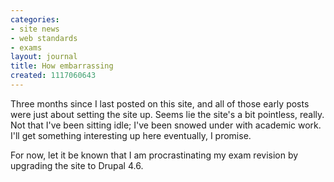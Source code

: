 ```yaml
---
categories:
- site news
- web standards
- exams
layout: journal
title: How embarrassing
created: 1117060643
---
```

Three months since I last posted on this site, and all of those early posts were just about setting the site up. Seems lie the site's a bit pointless, really. Not that I've been sitting idle; I've been snowed under with academic work. I'll get something interesting up here eventually, I promise.

For now, let it be known that I am procrastinating my exam revision by upgrading the site to Drupal 4.6. 
